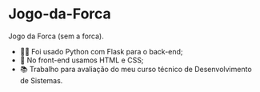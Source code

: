 # Jogo-da-Forca
Jogo da Forca (sem a forca).

- 👩‍💻 Foi usado Python com Flask para o back-end;
- 🎨 No front-end usamos HTML e CSS;
- 📚 Trabalho para avaliação do meu curso técnico de Desenvolvimento de Sistemas.

